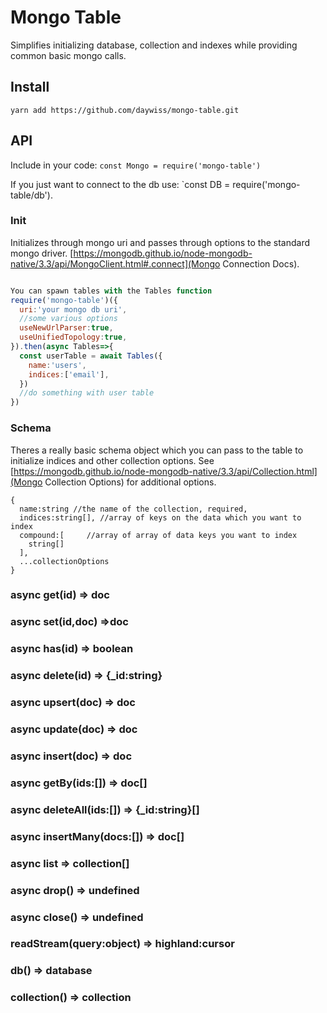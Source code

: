# Mongo Table
Simplifies initializing database, collection and indexes while providing
common basic mongo calls. 

## Install
`yarn add https://github.com/daywiss/mongo-table.git`

## API
Include in your code: `const Mongo = require('mongo-table')`

If you just want to connect to the db use: `const DB = require('mongo-table/db').


### Init
Initializes through mongo uri and passes through options to the standard mongo driver.
[https://mongodb.github.io/node-mongodb-native/3.3/api/MongoClient.html#.connect](Mongo Connection Docs).

```js

You can spawn tables with the Tables function
require('mongo-table')({
  uri:'your mongo db uri',
  //some various options
  useNewUrlParser:true,
  useUnifiedTopology:true,
}).then(async Tables=>{
  const userTable = await Tables({
    name:'users',
    indices:['email'],
  })
  //do something with user table
})

```
### Schema
Theres a really basic schema object which you can pass to the table to initialize indices
and other collection options. See [https://mongodb.github.io/node-mongodb-native/3.3/api/Collection.html](Mongo Collection Options)
for additional options.

```
{
  name:string //the name of the collection, required,
  indices:string[], //array of keys on the data which you want to index
  compound:[     //array of array of data keys you want to index
    string[]
  ],
  ...collectionOptions
}
```

### async get(id) => doc
### async set(id,doc) =>doc
### async has(id) => boolean
### async delete(id) => {_id:string}

### async upsert(doc) => doc
### async update(doc) => doc
### async insert(doc) => doc

### async getBy(ids:[]) => doc[]
### async deleteAll(ids:[]) => {_id:string}[]
### async insertMany(docs:[]) => doc[]
### async list => collection[]

### async drop() => undefined
### async close() => undefined

### readStream(query:object) => highland:cursor
### db() => database
### collection() => collection





